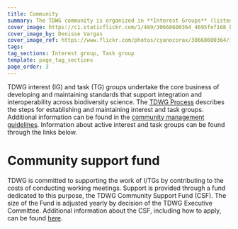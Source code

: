 ```yaml
---
title: Community
summary: The TDWG community is organized in **Interest Groups** (listed below). These can have dedicated **Task Groups** to work on a standard or recommendation (listed on Interest Group pages). Ratified standards are maintained by **Standard Maintenance Groups** (listed on [standard pages]({filename}/pages/standards/index.md)).
cover_image: https://c1.staticflickr.com/1/489/30668600364_4695fef168_b.jpg
cover_image_by: Denisse Vargas
cover_image_ref: https://www.flickr.com/photos/cyanocorax/30668600364/in/pool-tdwg16/
tags: 
tag_sections: Interest group, Task group
template: page_tag_sections
page_order: 3
---
```


TDWG interest (IG) and task (TG) groups undertake the core business of developing and maintaining standards that support integration and interoperability across biodiversity science. The [TDWG Process](../about/process) describes the steps for establishing and maintaining interest and task groups. Additional information can be found in the [community management guidelines]({filename}/pages/community/management/index.md).  Information about active interest and task groups can be found through the links below.

# Community support fund

TDWG is committed to supporting the work of I/TGs by contributing to the costs of conducting working meetings. Support is provided through a fund dedicated to this purpose, the TDWG Community Support Fund (CSF). The size of the Fund is adjusted yearly by decision of the TDWG Executive Committee.  Additional information about the CSF, including how to apply, can be found [here](./support).

